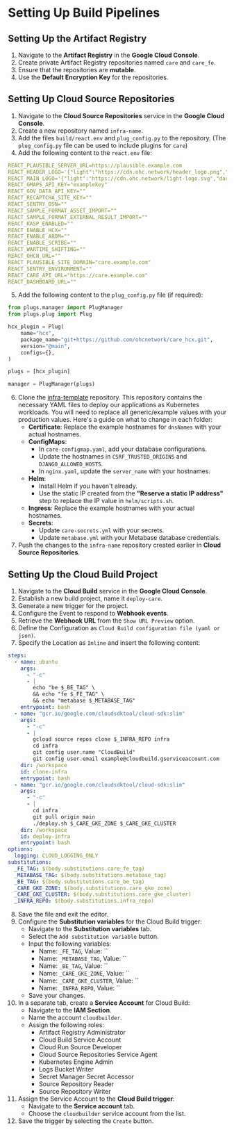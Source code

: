 # Setting Up Build Pipelines

## Setting Up the Artifact Registry

1. Navigate to the **Artifact Registry** in the **Google Cloud Console**.
2. Create private Artifact Registry repositories named `care` and `care_fe`.
3. Ensure that the repositories are **mutable**.
4. Use the **Default Encryption Key** for the repositories.

## Setting Up Cloud Source Repositories

1. Navigate to the **Cloud Source Repositories** service in the **Google Cloud Console**.
2. Create a new repository named `infra-name`.
3. Add the files `build/react.env` and `plug_config.py` to the repository. (The `plug_config.py` file can be used to include plugins for `care`)
4. Add the following content to the `react.env` file:

```yaml
REACT_PLAUSIBLE_SERVER_URL=https://plausible.example.com
REACT_HEADER_LOGO='{"light":"https://cdn.ohc.network/header_logo.png","dark":"https://cdn.ohc.network/header_logo.png"}'
REACT_MAIN_LOGO='{"light":"https://cdn.ohc.network/light-logo.svg","dark":"https://cdn.ohc.network/black-logo.svg"}'
REACT_GMAPS_API_KEY="examplekey"
REACT_GOV_DATA_API_KEY=""
REACT_RECAPTCHA_SITE_KEY=""
REACT_SENTRY_DSN=""
REACT_SAMPLE_FORMAT_ASSET_IMPORT=""
REACT_SAMPLE_FORMAT_EXTERNAL_RESULT_IMPORT=""
REACT_KASP_ENABLED=""
REACT_ENABLE_HCX=""
REACT_ENABLE_ABDM=""
REACT_ENABLE_SCRIBE=""
REACT_WARTIME_SHIFTING=""
REACT_OHCN_URL=""
REACT_PLAUSIBLE_SITE_DOMAIN="care.example.com"
REACT_SENTRY_ENVIRONMENT=""
REACT_CARE_API_URL="https://care.example.com"
REACT_DASHBOARD_URL=""
```

5. Add the following content to the `plug_config.py` file (if required):

```python
from plugs.manager import PlugManager
from plugs.plug import Plug

hcx_plugin = Plug(
    name="hcx",
    package_name="git+https://github.com/ohcnetwork/care_hcx.git",
    version="@main",
    configs={},
)

plugs = [hcx_plugin]

manager = PlugManager(plugs)
```

6. Clone the [infra-template](https://github.com/ohcnetwork/infra_template) repository. This repository contains the necessary YAML files to deploy our applications as Kubernetes workloads. You will need to replace all generic/example values with your production values. Here's a guide on what to change in each folder:
   - **Certificate**: Replace the example hostnames for `dnsNames` with your actual hostnames.
   - **ConfigMaps**:
     - In `care-configmap.yaml`, add your database configurations.
     - Update the hostnames in `CSRF_TRUSTED_ORIGINS` and `DJANGO_ALLOWED_HOSTS`.
     - In `nginx.yaml`, update the `server_name` with your hostnames.
   - **Helm**:
     - Install Helm if you haven't already.
     - Use the static IP created from the **"Reserve a static IP address"** step to replace the IP value in `helm/scripts.sh`.
   - **Ingress**: Replace the example hostnames with your actual hostnames.
   - **Secrets**:
     - Update `care-secrets.yml` with your secrets.
     - Update `metabase.yml` with your Metabase database credentials.
7. Push the changes to the `infra-name` repository created earlier in **Cloud Source Repositories**.

## Setting Up the Cloud Build Project

1. Navigate to the **Cloud Build** service in the **Google Cloud Console**.
2. Establish a new build project, name it `deploy-care`.
3. Generate a new trigger for the project.
4. Configure the Event to respond to **Webhook events**.
5. Retrieve the **Webhook URL** from the `Show URL Preview` option.
6. Define the Configuration as `Cloud Build configuration file (yaml or json)`.
7. Specify the Location as `Inline` and insert the following content:

```yaml
steps:
  - name: ubuntu
    args:
      - "-c"
      - |
        echo "be $_BE_TAG" \
        && echo "fe $_FE_TAG" \
        && echo "metabase $_METABASE_TAG"
    entrypoint: bash
  - name: "gcr.io/google.com/cloudsdktool/cloud-sdk:slim"
    args:
      - "-c"
      - |
        gcloud source repos clone $_INFRA_REPO infra
        cd infra
        git config user.name "CloudBuild"
        git config user.email example@cloudbuild.gserviceaccount.com
    dir: /workspace
    id: clone-infra
    entrypoint: bash
  - name: "gcr.io/google.com/cloudsdktool/cloud-sdk:slim"
    args:
      - "-c"
      - |
        cd infra
        git pull origin main
        ./deploy.sh $_CARE_GKE_ZONE $_CARE_GKE_CLUSTER
    dir: /workspace
    id: deploy-infra
    entrypoint: bash
options:
  logging: CLOUD_LOGGING_ONLY
substitutions:
  _FE_TAG: $(body.substitutions.care_fe_tag)
  _METABASE_TAG: $(body.substitutions.metabase_tag)
  _BE_TAG: $(body.substitutions.care_be_tag)
  _CARE_GKE_ZONE: $(body.substitutions.care_gke_zone)
  _CARE_GKE_CLUSTER: $(body.substitutions.care_gke_cluster)
  _INFRA_REPO: $(body.substitutions.infra_repo)
```

8. Save the file and exit the editor.
9. Configure the **Substitution variables** for the Cloud Build trigger:
   - Navigate to the **Substitution variables** tab.
   - Select the `Add substitution variable` button.
   - Input the following variables:
     - Name: `_FE_TAG`, Value: ``
     - Name: `_METABASE_TAG`, Value: ``
     - Name: `_BE_TAG`, Value: ``
     - Name: `_CARE_GKE_ZONE`, Value: ``
     - Name: `_CARE_GKE_CLUSTER`, Value: ``
     - Name: `_INFRA_REPO`, Value: ``
   - Save your changes.
10. In a separate tab, create a **Service Account** for Cloud Build:
    - Navigate to the **IAM Section**.
    - Name the account `cloudbuilder`.
    - Assign the following roles:
      - Artifact Registry Administrator
      - Cloud Build Service Account
      - Cloud Run Source Developer
      - Cloud Source Repositories Service Agent
      - Kubernetes Engine Admin
      - Logs Bucket Writer
      - Secret Manager Secret Accessor
      - Source Repository Reader
      - Source Repository Writer
11. Assign the Service Account to the **Cloud Build trigger**:
    - Navigate to the **Service account** tab.
    - Choose the `cloudbuilder` service account from the list.
12. Save the trigger by selecting the `Create` button.

